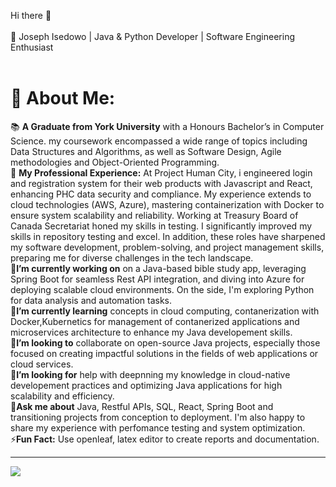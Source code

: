 Hi there 👋<br/><br/>
🌟 Joseph Isedowo | Java & Python Developer | Software Engineering Enthusiast<br/><br/>
<h1>💫 About Me:</h1>


📚 **A Graduate from York University** with a Honours Bachelor’s in Computer Science. my coursework encompassed a wide range of topics including Data Structures and Algorithms, as well as Software Design, Agile methodologies and Object-Oriented Programming.<br />
💼 **My Professional Experience:** At Project Human City, i engineered login and registration system for their web products with Javascript and React, enhancing PHC data security and compliance. My experience extends to cloud technologies (AWS, Azure), mastering containerization with Docker to ensure system scalability and reliability. Working at Treasury Board of Canada Secretariat honed my skills in testing. I significantly improved my skills in repository testing and excel. In addition, these roles have sharpened my software development, problem-solving, and project management skills, preparing me for diverse challenges in the tech landscape.</br>
🔭**I’m currently working on** on a Java-based bible study app, leveraging Spring Boot for seamless Rest API integration, and diving into Azure for deploying scalable cloud environments. On the side, I'm exploring Python for data analysis and automation tasks.<br />
🌱**I’m currently learning** concepts in cloud computing, contanerization with Docker,Kubernetics for management of contanerized applications and microservices architecture to enhance my Java developement skills.<br />
👯**I’m looking to** collaborate on open-source Java projects, especially those focused on creating impactful solutions in the fields of web applications or cloud services.<br />
🤔**I’m looking for** help with deepnning my knowledge in cloud-native developement practices and optimizing Java applications for high scalability and efficiency. <br />
💬**Ask me about** Java, Restful APIs, SQL, React, Spring Boot and transitioning projects from conception to deployment. I'm also happy to share my experience with perfomance testing and system optimization.
⚡**Fun Fact:** Use openleaf, latex editor to create reports and documentation.



<hr/>

[![](https://visitcount.itsvg.in/api?id=Isedowo-Joseph&label=Profile%20Views&color=0&icon=5&pretty=false)](https://visitcount.itsvg.in)
